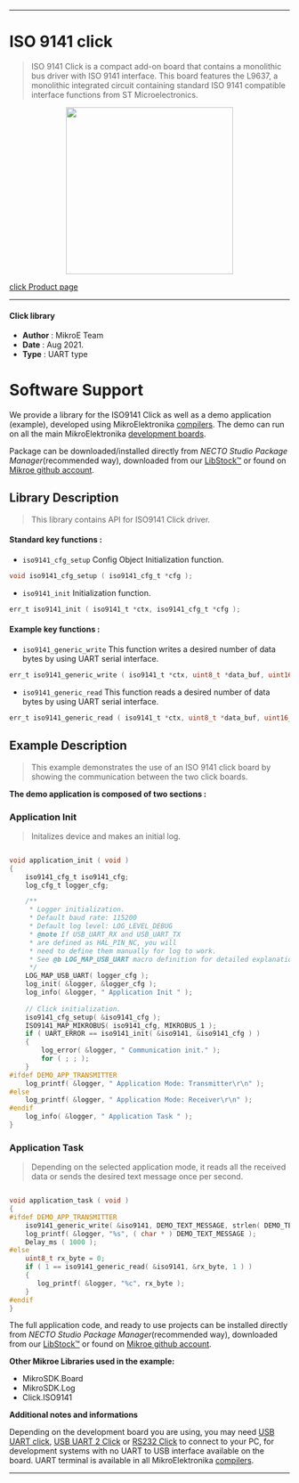 
---
# ISO 9141 click

> ISO 9141 Click is a compact add-on board that contains a monolithic bus driver with ISO 9141 interface. This board features the L9637, a monolithic integrated circuit containing standard ISO 9141 compatible interface functions from ST Microelectronics.

<p align="center">
  <img src="https://download.mikroe.com/images/click_for_ide/iso9141_click.png" height=300px>
</p>

[click Product page](https://www.mikroe.com/iso-9141-click)

---


#### Click library

- **Author**        : MikroE Team
- **Date**          : Aug 2021.
- **Type**          : UART type


# Software Support

We provide a library for the ISO9141 Click
as well as a demo application (example), developed using MikroElektronika
[compilers](https://www.mikroe.com/necto-studio).
The demo can run on all the main MikroElektronika [development boards](https://www.mikroe.com/development-boards).

Package can be downloaded/installed directly from *NECTO Studio Package Manager*(recommended way), downloaded from our [LibStock&trade;](https://libstock.mikroe.com) or found on [Mikroe github account](https://github.com/MikroElektronika/mikrosdk_click_v2/tree/master/clicks).

## Library Description

> This library contains API for ISO9141 Click driver.

#### Standard key functions :

- `iso9141_cfg_setup` Config Object Initialization function.
```c
void iso9141_cfg_setup ( iso9141_cfg_t *cfg );
```

- `iso9141_init` Initialization function.
```c
err_t iso9141_init ( iso9141_t *ctx, iso9141_cfg_t *cfg );
```

#### Example key functions :

- `iso9141_generic_write` This function writes a desired number of data bytes by using UART serial interface.
```c
err_t iso9141_generic_write ( iso9141_t *ctx, uint8_t *data_buf, uint16_t len );
```

- `iso9141_generic_read` This function reads a desired number of data bytes by using UART serial interface.
```c
err_t iso9141_generic_read ( iso9141_t *ctx, uint8_t *data_buf, uint16_t max_len );
```

## Example Description

> This example demonstrates the use of an ISO 9141 click board by showing the communication between the two click boards.

**The demo application is composed of two sections :**

### Application Init

> Initalizes device and makes an initial log.

```c

void application_init ( void )
{
    iso9141_cfg_t iso9141_cfg;
    log_cfg_t logger_cfg;

    /** 
     * Logger initialization.
     * Default baud rate: 115200
     * Default log level: LOG_LEVEL_DEBUG
     * @note If USB_UART_RX and USB_UART_TX 
     * are defined as HAL_PIN_NC, you will 
     * need to define them manually for log to work. 
     * See @b LOG_MAP_USB_UART macro definition for detailed explanation.
     */
    LOG_MAP_USB_UART( logger_cfg );
    log_init( &logger, &logger_cfg );
    log_info( &logger, " Application Init " );
    
    // Click initialization.
    iso9141_cfg_setup( &iso9141_cfg );
    ISO9141_MAP_MIKROBUS( iso9141_cfg, MIKROBUS_1 );
    if ( UART_ERROR == iso9141_init( &iso9141, &iso9141_cfg ) ) 
    {
        log_error( &logger, " Communication init." );
        for ( ; ; );
    }
#ifdef DEMO_APP_TRANSMITTER
    log_printf( &logger, " Application Mode: Transmitter\r\n" );
#else
    log_printf( &logger, " Application Mode: Receiver\r\n" );
#endif
    log_info( &logger, " Application Task " );
}

```

### Application Task

> Depending on the selected application mode, it reads all the received data or sends the desired text message once per second.

```c

void application_task ( void )
{
#ifdef DEMO_APP_TRANSMITTER
    iso9141_generic_write( &iso9141, DEMO_TEXT_MESSAGE, strlen( DEMO_TEXT_MESSAGE ) );
    log_printf( &logger, "%s", ( char * ) DEMO_TEXT_MESSAGE );
    Delay_ms ( 1000 ); 
#else
    uint8_t rx_byte = 0;
    if ( 1 == iso9141_generic_read( &iso9141, &rx_byte, 1 ) )
    {
       log_printf( &logger, "%c", rx_byte );
    }
#endif
}

```

The full application code, and ready to use projects can be installed directly from *NECTO Studio Package Manager*(recommended way), downloaded from our [LibStock&trade;](https://libstock.mikroe.com) or found on [Mikroe github account](https://github.com/MikroElektronika/mikrosdk_click_v2/tree/master/clicks).

**Other Mikroe Libraries used in the example:**

- MikroSDK.Board
- MikroSDK.Log
- Click.ISO9141

**Additional notes and informations**

Depending on the development board you are using, you may need
[USB UART click](https://www.mikroe.com/usb-uart-click),
[USB UART 2 Click](https://www.mikroe.com/usb-uart-2-click) or
[RS232 Click](https://www.mikroe.com/rs232-click) to connect to your PC, for
development systems with no UART to USB interface available on the board. UART
terminal is available in all MikroElektronika
[compilers](https://shop.mikroe.com/compilers).

---
